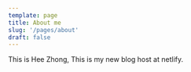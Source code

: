 ```yaml
---
template: page
title: About me
slug: '/pages/about'
draft: false
---
```

This is Hee Zhong, This is my new blog host at netlify.
